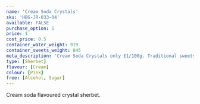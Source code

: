 ```yaml
---
name: 'Cream Soda Crystals'
sku: 'HBG-JR-033-04'
available: FALSE
purchase_option: 1
price: 1
cost_price: 0.5
container_water_weight: 919
container_sweets_weight: 845
meta_description: 'Cream Soda Crystals only £1/100g. Traditional sweets and more at Humbugs Confectionery Store. Specialists in satisfying your sweet tooth!'
type: [Sherbet]
flavour: [Cream]
colour: [Pink]
free: [Alcohol, Sugar]
---
```

Cream soda flavoured crystal sherbet.
